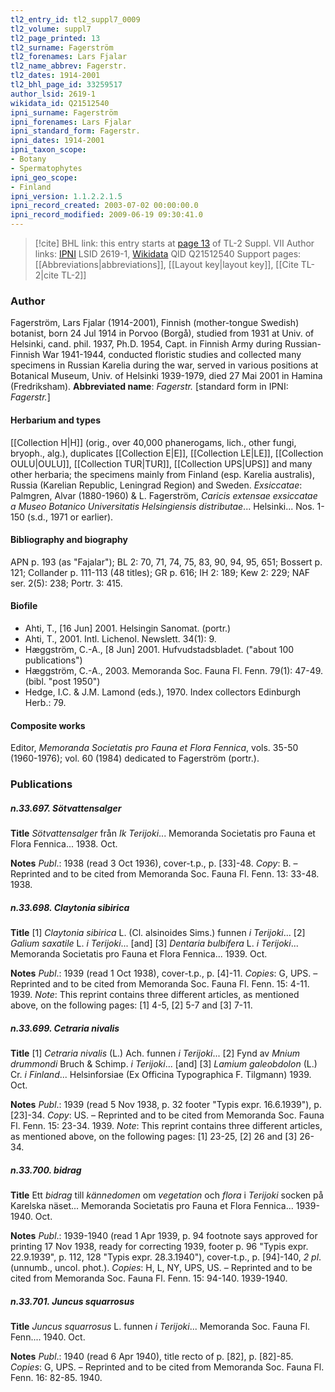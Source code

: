 ```yaml
---
tl2_entry_id: tl2_suppl7_0009
tl2_volume: suppl7
tl2_page_printed: 13
tl2_surname: Fagerström
tl2_forenames: Lars Fjalar
tl2_name_abbrev: Fagerstr.
tl2_dates: 1914-2001
tl2_bhl_page_id: 33259517
author_lsid: 2619-1
wikidata_id: Q21512540
ipni_surname: Fagerström
ipni_forenames: Lars Fjalar
ipni_standard_form: Fagerstr.
ipni_dates: 1914-2001
ipni_taxon_scope: 
- Botany
- Spermatophytes
ipni_geo_scope: 
- Finland
ipni_version: 1.1.2.2.1.5
ipni_record_created: 2003-07-02 00:00:00.0
ipni_record_modified: 2009-06-19 09:30:41.0
---
```


> [!cite] BHL link: this entry starts at [page 13](https://www.biodiversitylibrary.org/page/33259517) of TL-2 Suppl. VII
> Author links: [IPNI](https://www.ipni.org/a/2619-1) LSID 2619-1, [Wikidata](https://www.wikidata.org/wiki/Q21512540) QID Q21512540
> Support pages: [[Abbreviations|abbreviations]], [[Layout key|layout key]], [[Cite TL-2|cite TL-2]]

### Author

Fagerström, Lars Fjalar (1914-2001), Finnish (mother-tongue Swedish) botanist, born 24 Jul 1914 in Porvoo (Borgå), studied from 1931 at Univ. of Helsinki, cand. phil. 1937, Ph.D. 1954, Capt. in Finnish Army during Russian-Finnish War 1941-1944, conducted floristic studies and collected many specimens in Russian Karelia during the war, served in various positions at Botanical Museum, Univ. of Helsinki 1939-1979, died 27 Mai 2001 in Hamina (Fredriksham). 
**Abbreviated name**: *Fagerstr.* \[standard form in IPNI: *Fagerstr.*\]

#### Herbarium and types

[[Collection H|H]] (orig., over 40,000 phanerogams, lich., other fungi, bryoph., alg.), duplicates [[Collection E|E]], [[Collection LE|LE]], [[Collection OULU|OULU]], [[Collection TUR|TUR]], [[Collection UPS|UPS]] and many other herbaria; the specimens mainly from Finland (esp. Karelia australis), Russia (Karelian Republic, Leningrad Region) and Sweden.
*Exsiccatae*: Palmgren, Alvar (1880-1960) & L. Fagerström, *Caricis extensae exsiccatae a Museo Botanico Universitatis Helsingiensis distributae*... Helsinki... Nos. 1-150 (s.d., 1971 or earlier).

#### Bibliography and biography

APN p. 193 (as "Fajalar"); BL 2: 70, 71, 74, 75, 83, 90, 94, 95, 651; Bossert p. 121; Collander p. 111-113 (48 titles); GR p. 616; IH 2: 189; Kew 2: 229; NAF ser. 2(5): 238; Portr. 3: 415.

#### Biofile

- Ahti, T., \[16 Jun\] 2001. Helsingin Sanomat. (portr.)
- Ahti, T., 2001. Intl. Lichenol. Newslett. 34(1): 9.
- Hæggström, C.-A., \[8 Jun\] 2001. Hufvudstadsbladet. ("about 100 publications")
- Hæggström, C.-A., 2003. Memoranda Soc. Fauna Fl. Fenn. 79(1): 47-49. (bibl. "post 1950")
- Hedge, I.C. & J.M. Lamond (eds.), 1970. Index collectors Edinburgh Herb.: 79.

#### Composite works

Editor, *Memoranda Societatis pro Fauna et Flora Fennica*, vols. 35-50 (1960-1976); vol. 60 (1984) dedicated to Fagerström (portr.).

### Publications

##### n.33.697. Sötvattensalger

**Title**
*Sötvattensalger* från *Ik Terijoki*... Memoranda Societatis pro Fauna et Flora Fennica... 1938. Oct.

**Notes**
*Publ*.: 1938 (read 3 Oct 1936), cover-t.p., p. \[33\]-48. *Copy*: B. – Reprinted and to be cited from Memoranda Soc. Fauna Fl. Fenn. 13: 33-48. 1938.

##### n.33.698. Claytonia sibirica

**Title**
\[1\] *Claytonia sibirica* L. (Cl. alsinoides Sims.) funnen *i Terijoki*... \[2\] *Galium saxatile* L. *i Terijoki*... \[and\] \[3\] *Dentaria bulbifera* L. *i Terijoki*... Memoranda Societatis pro Fauna et Flora Fennica... 1939. Oct.

**Notes**
*Publ*.: 1939 (read 1 Oct 1938), cover-t.p., p. \[4\]-11. *Copies*: G, UPS. – Reprinted and to be cited from Memoranda Soc. Fauna Fl. Fenn. 15: 4-11. 1939.
*Note*: This reprint contains three different articles, as mentioned above, on the following pages: \[1\] 4-5, \[2\] 5-7 and \[3\] 7-11.

##### n.33.699. Cetraria nivalis

**Title**
\[1\] *Cetraria nivalis* (L.) Ach. funnen *i Terijoki*... \[2\] Fynd av *Mnium drummondi* Bruch & Schimp. *i Terijoki*... \[and\] \[3\] *Lamium galeobdolon* (L.) Cr. *i Finland*... Helsinforsiae (Ex Officina Typographica F. Tilgmann) 1939. Oct.

**Notes**
*Publ*.: 1939 (read 5 Nov 1938, p. 32 footer "Typis expr. 16.6.1939"), p. \[23\]-34. *Copy*: US. – Reprinted and to be cited from Memoranda Soc. Fauna Fl. Fenn. 15: 23-34. 1939.
*Note*: This reprint contains three different articles, as mentioned above, on the following pages: \[1\] 23-25, \[2\] 26 and \[3\] 26-34.

##### n.33.700. bidrag

**Title**
Ett *bidrag* till *kännedomen* om *vegetation* och *flora* i *Terijoki* socken på Karelska näset... Memoranda Societatis pro Fauna et Flora Fennica... 1939-1940. Oct.

**Notes**
*Publ*.: 1939-1940 (read 1 Apr 1939, p. 94 footnote says approved for printing 17 Nov 1938, ready for correcting 1939, footer p. 96 "Typis expr. 22.9.1939", p. 112, 128 "Typis expr. 28.3.1940"), cover-t.p., p. \[94\]-140, *2 pl*. (unnumb., uncol. phot.). *Copies*: H, L, NY, UPS, US. – Reprinted and to be cited from Memoranda Soc. Fauna Fl. Fenn. 15: 94-140. 1939-1940.

##### n.33.701. Juncus squarrosus

**Title**
*Juncus squarrosus* L. funnen *i Terijoki*... Memoranda Soc. Fauna Fl. Fenn.... 1940. Oct.

**Notes**
*Publ*.: 1940 (read 6 Apr 1940), title recto of p. \[82\], p. \[82\]-85. *Copies*: G, UPS. – Reprinted and to be cited from Memoranda Soc. Fauna Fl. Fenn. 16: 82-85. 1940.

